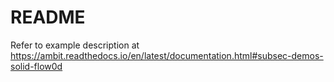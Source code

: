 # README #

Refer to example description at https://ambit.readthedocs.io/en/latest/documentation.html#subsec-demos-solid-flow0d
